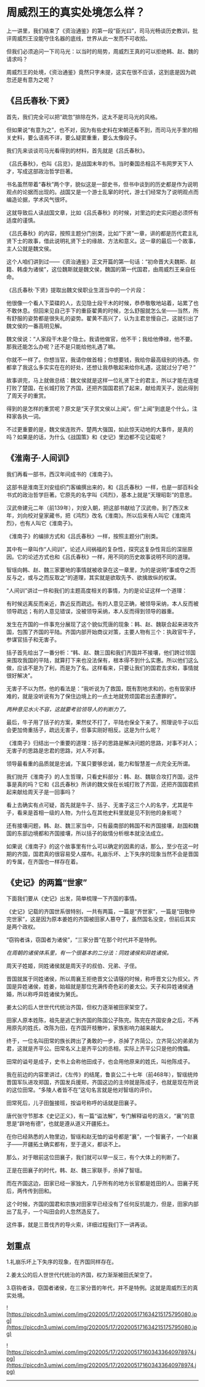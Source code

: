# 周威烈王的真实处境怎么样？

上一讲里，我们结束了《资治通鉴》的第一段“臣光曰”，司马光畅谈历史教训，批评周威烈王没能守住名器的底线，世界从此一发而不可收拾。

但我们必须追问一下司马光：以当时的局势，周威烈王真的可以拒绝韩、赵、魏的请求吗？

周威烈王的处境，《资治通鉴》竟然只字未提，这实在很不应该，这到底是因为疏忽还是有意为之呢？

## 《吕氏春秋·下贤》

首先，我们完全可以把“疏忽”排除在外，这太不是司马光的风格。

但如果说“有意为之”，也不对，因为有些史料在宋朝还看不到，而司马光手里的相关史料，要么语焉不详，要么疑窦重重，要么太像段子。

我们先来谈谈司马光看得到的材料，首先就是《吕氏春秋》。

《吕氏春秋》，也叫《吕览》，是战国末年的书。当时秦国丞相吕不韦网罗天下人才，写成这部政治哲学巨著。

书名虽然带着“春秋”两个字，貌似这是一部史书，但书中谈到的历史都是作为说明观点的论据而出现的。战国又是一个游士乱窜的时代，游士们经常为了说明观点而编造论据，学术风气很坏。

这就导致后人读战国文章，比如《吕氏春秋》的时候，对里边的史实问题必须怀有适度的谨慎。

《吕氏春秋》的内容，按照主题分门别类，比如“下贤”一章，讲的都是历代君主礼贤下士的故事，借此说明礼贤下士的缘故、方法和意义。这一章的最后一个故事，主人公就是魏文侯。

这个人咱们讲到过——《资治通鉴》正文开篇的第一句话：“初命晋大夫魏斯、赵籍、韩虔为诸侯”，这位魏斯就是魏文侯，魏国的第一代国君，由周威烈王亲自任命。

《吕氏春秋·下贤》提取出魏文侯职业生涯当中的一个片段：

他很像一个看人下菜碟的人，去见隐士段干木的时候，恭恭敬敬地站着，站累了也不敢休息。但回来见自己手下的重臣翟黄的时候，怎么舒服就怎么坐——当然，所有舒服的姿势都是很失礼的姿势。翟黄不高兴了，认为主君怠慢自己，这就引出了魏文侯的一番高明见解。

魏文侯说：“人家段干木是个隐士。我请他做官，他不干；我给他俸禄，他不要。那我还能怎么办呢？还不是只能给他礼遇了嘛。

你就不一样了。你想当官，我请你做首相；你想要钱，我给你最高级别的待遇。你都拿了我这么多实实在在的好处，还想让我恭敬起来给你礼遇，这就过分了吧？”

故事讲完，马上就做总结：魏文侯就是这样一位礼贤下士的君主，所以才能在连堤打败了楚国，在长城打败了齐国，还把齐国国君抓了起来，献给周天子，因此得到了周天子的重赏。

得到的是怎样的重赏呢？原文是“天子赏文侯以上闻”。但“上闻”到底是个什么，注释家各执一词。

不过更重要的是，魏文侯连败齐、楚两大强国，如此惊天动地的大事件，是真的吗？如果是的话，为什么《战国策》和《史记》里边都不见记载呢？

## 《淮南子·人间训》

我们再看一部书，西汉年间成书的《淮南子》。

这部书是淮南王刘安组织门客编撰出来的，和《吕氏春秋》一样，也是一部百科全书式的政治哲学巨著。它原先的名字叫《鸿烈》，基本上就是“天理昭彰”的意思。

汉武帝建元二年（前139年），刘安入朝，把这部书献给了汉武帝。到了西汉末年，刘向校对皇家藏书，把《鸿烈》改名《淮南》。所以后来有人叫它《淮南鸿烈》，也有人叫它《淮南子》。

《淮南子》的编排方式和《吕氏春秋》一样，按照主题分门别类。

其中有一章叫作“人间训”，论述人间祸福的复杂性，探究这复杂性背后的深层原因。它的论述方式也和《吕氏春秋》一样，用不同的历史故事说明不同的道理。

智瑶向韩、赵、魏三家要地的事情就被收录在这一章里，为的是说明“事或夺之而反与之，或与之而反取之”的道理，其实就是欲取先予、欲擒故纵的权谋。

“人间训”讲过一件和我们的主题高度相关的事情，为的是论证这样一个道理：

有时候远离反而亲近，靠近反而疏远。有的人意见正确，被领导采纳，本人反而被领导疏远；有的人意见错误，没被领导采纳，本人反而得到领导的器重。

发生在齐国的一件事充分展现了这个貌似荒唐的现象：韩、赵、魏联合起来进攻齐国，包围了齐国的平陆。齐国内部开始商议对策，主要人物有三个：执政官牛子，参谋官括子和无害子。

括子首先给出了一番分析：“韩、赵、魏三国和我们齐国并不接壤，他们跨过邻国来围攻我国的平陆，就算打下来也没法保有，根本得不到什么实惠。所以他们这么做，应该不是为了利，而是为了名。这样看来，只要让我们的国君去求和，事情就很好解决”。

无害子不以为然，他的看法是：“我听说为了救国，既有割地求和的，也有毁家纾难的，就是没听说有为了保住边境上的一点土地就劳烦国君出去遭罪的”。

 *两种意见水火不容，这就要考验领导人的判断力了。*

最后，牛子用了括子的方案，果然仗不打了，平陆也保全下来了。照理说牛子以后会更加倚重括子，疏远无害子，但事实刚好相反。这是为什么呢？

《淮南子》归结出一个重要的道理：括子的思路是解决问题的思路，对事不对人；无害子的思路是忠君的思路，对人不对事。

领导最看重的品质就是忠诚，下属只要够忠诚，能力和智慧差一点完全无所谓。

我们抛开《淮南子》的人生哲理，只看史料部分：韩、赵、魏联合攻打齐国，这件事是真的吗？它和《吕氏春秋》所讲的魏文侯在长城打败了齐国，还把齐国国君抓起来献给周天子是一回事吗？

看上去确实有点可疑，首先就是牛子、括子、无害子这三个人的名字，尤其是牛子，看来是首相一级的人物，为什么在其他史料里就是见不到他的身影呢？

还有接壤问题，韩、赵、魏三家当中，只有最南部的韩国不和齐国接壤，赵国和魏国的东部边境都和齐国接壤，所以括子的敌情分析根本就没法成立。

如果说《淮南子》的这个故事里有什么可以确定的因素的话，那么，至少在这一时期的齐国，国君真的很容易受人摆布。礼崩乐坏、上下失序的现象当然不会是晋国的专属，在齐国也一样存在着。

## 《史记》的两篇“世家”

下面我们要从《史记》出发，简单梳理一下齐国的事情。

《史记》记载的齐国世系很特别，一共有两篇，一篇是“齐世家”，一篇是“田敬仲完世家”，这是因为原本姜姓的齐国被田家人篡夺了，虽然国名没变，但前后其实是两个政权。

“窃钩者诛，窃国者为诸侯”，“三家分晋”在那个时代并不是特例。

 *在周朝的诸侯体系里，有一个很基本的二分法：同姓诸侯和异姓诸侯。*

周天子姓姬，同姓诸侯就是周天子的叔伯、兄弟、子侄。

晋国就属于同姓诸侯，所以周襄王拒绝晋文公请隧的时候，称呼晋文公为叔父。齐国是异姓诸侯，姓姜，始祖就是那位充满传奇色彩的姜太公。天子和异姓诸侯通婚，所以称呼异姓诸侯为舅氏。

姜太公的后人世世代代统治齐国，但权力逐渐被田家架空了。

田家人原本姓陈，祖先是逃亡到齐国的陈国公子陈完。陈完在齐国安身之后，不再用原先的姓氏，改陈为田，在齐国开枝散叶，家族影响力越来越大。

终于，一位名叫田常的族长跨出了勇敢的一步，杀掉了齐简公，立齐简公的弟弟为君，这就是齐平公。田常名义上是齐平公的丞相，实际上齐平公只是他的傀儡。

田常的谥号是成子，史书上会称他田成子，也会用他原来的姓氏，叫他陈成子。

我在前边的内容里讲过，《左传》的结尾，鲁哀公二十七年（前468年），智瑶统帅晋国军队进攻郑国，齐国发兵援郑，齐国这边的主帅就是陈成子，也就是现在所说的这位田常。“多陵人者皆不在”这句名言就是他对智瑶的评价。

田常死后，儿子田盤接班，按谥号称呼的话就是田襄子。

唐代张守节那本《史记正义》，有一篇“谥法解”，专门解释谥号的涵义，“襄”的意思是“辟地有德”，也就是遵从道义开疆拓土。

在你已经熟悉的人物里边，智瑶和赵无恤的谥号都是“襄”，一个智襄子，一个赵襄子——开疆拓土确实都有，至于道义，都谈不上。

那么，对于眼前这位田襄子，我们就可以举一反三，有个大体上的判断了。

正是在田襄子的时代，韩、赵、魏三家联手，杀掉了智瑶。

而在齐国这边，田家已经一家独大，几乎所有的地方长官都是姓田的人。田襄子死后，两传传到田和。

这个时候，齐国的国君和宗族对田家早已经没有了任何反抗能力，但是，田家内部出了乱子，一个叫田会的人忽然造反了。

这件事，就是三晋伐齐的导火索，详细过程我们下一讲再谈。

## 划重点

1.礼崩乐坏上下失序的现象，在齐国同样存在。

2.姜太公的后人世世代代统治的齐国，权力渐渐被田氏架空了。

3.窃钩者诛，窃国者诸侯，在三家分晋的年代，并不是特例。这就是周威烈王的真实处境。

![https://piccdn3.umiwi.com/img/202005/17/202005171634215175795080.jpg](https://piccdn3.umiwi.com/img/202005/17/202005171634215175795080.jpg)

![https://piccdn3.umiwi.com/img/202005/17/202005171603433640978974.jpg](https://piccdn3.umiwi.com/img/202005/17/202005171603433640978974.jpg)

---
